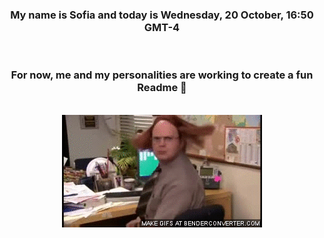 


<div align="center">
<h3 >My name is Sofia and today is Wednesday, 20 October, 16:50 GMT-4</h3><br>
<h3 >For now, me and my personalities are working to create a fun Readme 👋
</h3><br>
<img src='img/dwight.gif' alt='working...'/>
</div>
